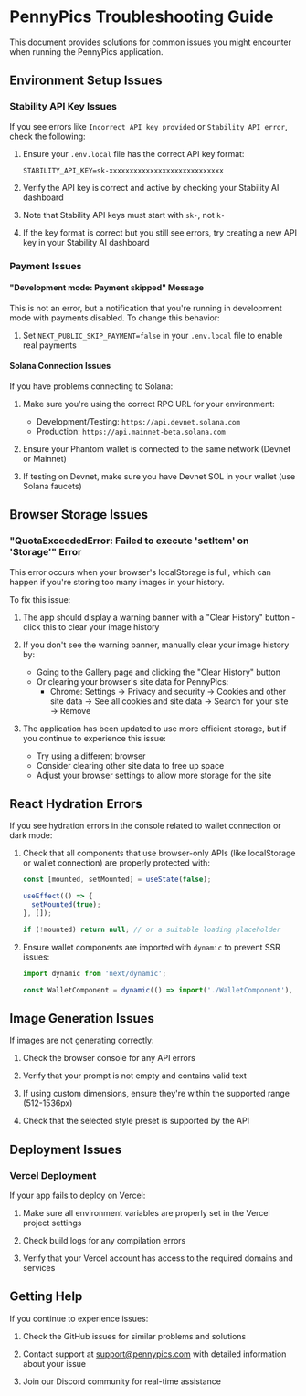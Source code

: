 # PennyPics Troubleshooting Guide

This document provides solutions for common issues you might encounter when running the PennyPics application.

## Environment Setup Issues

### Stability API Key Issues

If you see errors like `Incorrect API key provided` or `Stability API error`, check the following:

1. Ensure your `.env.local` file has the correct API key format:
   ```
   STABILITY_API_KEY=sk-xxxxxxxxxxxxxxxxxxxxxxxxxxxx
   ```
   
2. Verify the API key is correct and active by checking your Stability AI dashboard

3. Note that Stability API keys must start with `sk-`, not `k-`

4. If the key format is correct but you still see errors, try creating a new API key in your Stability AI dashboard

### Payment Issues

#### "Development mode: Payment skipped" Message

This is not an error, but a notification that you're running in development mode with payments disabled. To change this behavior:

1. Set `NEXT_PUBLIC_SKIP_PAYMENT=false` in your `.env.local` file to enable real payments

#### Solana Connection Issues

If you have problems connecting to Solana:

1. Make sure you're using the correct RPC URL for your environment:
   - Development/Testing: `https://api.devnet.solana.com`
   - Production: `https://api.mainnet-beta.solana.com`

2. Ensure your Phantom wallet is connected to the same network (Devnet or Mainnet)

3. If testing on Devnet, make sure you have Devnet SOL in your wallet (use Solana faucets)

## Browser Storage Issues

### "QuotaExceededError: Failed to execute 'setItem' on 'Storage'" Error

This error occurs when your browser's localStorage is full, which can happen if you're storing too many images in your history.

To fix this issue:

1. The app should display a warning banner with a "Clear History" button - click this to clear your image history

2. If you don't see the warning banner, manually clear your image history by:
   - Going to the Gallery page and clicking the "Clear History" button
   - Or clearing your browser's site data for PennyPics:
     - Chrome: Settings → Privacy and security → Cookies and other site data → See all cookies and site data → Search for your site → Remove

3. The application has been updated to use more efficient storage, but if you continue to experience this issue:
   - Try using a different browser
   - Consider clearing other site data to free up space
   - Adjust your browser settings to allow more storage for the site

## React Hydration Errors

If you see hydration errors in the console related to wallet connection or dark mode:

1. Check that all components that use browser-only APIs (like localStorage or wallet connection) are properly protected with:
   ```jsx
   const [mounted, setMounted] = useState(false);
   
   useEffect(() => {
     setMounted(true);
   }, []);
   
   if (!mounted) return null; // or a suitable loading placeholder
   ```

2. Ensure wallet components are imported with `dynamic` to prevent SSR issues:
   ```jsx
   import dynamic from 'next/dynamic';
   
   const WalletComponent = dynamic(() => import('./WalletComponent'), { ssr: false });
   ```

## Image Generation Issues

If images are not generating correctly:

1. Check the browser console for any API errors

2. Verify that your prompt is not empty and contains valid text

3. If using custom dimensions, ensure they're within the supported range (512-1536px)

4. Check that the selected style preset is supported by the API

## Deployment Issues

### Vercel Deployment

If your app fails to deploy on Vercel:

1. Make sure all environment variables are properly set in the Vercel project settings

2. Check build logs for any compilation errors

3. Verify that your Vercel account has access to the required domains and services

## Getting Help

If you continue to experience issues:

1. Check the GitHub issues for similar problems and solutions

2. Contact support at support@pennypics.com with detailed information about your issue

3. Join our Discord community for real-time assistance 